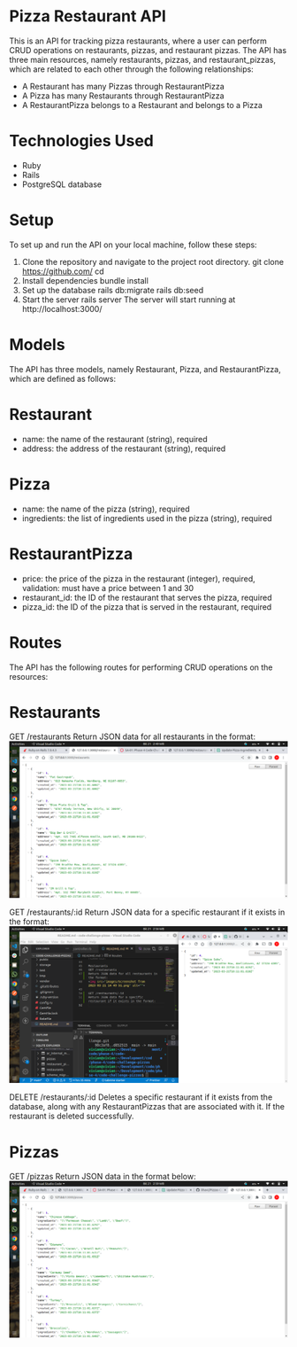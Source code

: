 # Pizza Restaurant API

This is an API for tracking pizza restaurants, where a user can perform CRUD operations on restaurants, pizzas, and restaurant pizzas. The API has three main resources, namely restaurants, pizzas, and restaurant_pizzas, which are related to each other through the following relationships:
* A Restaurant has many Pizzas through RestaurantPizza
* A Pizza has many Restaurants through RestaurantPizza
* A RestaurantPizza belongs to a Restaurant and belongs to a Pizza

# Technologies Used
 * Ruby 
 * Rails 
 * PostgreSQL database

 # Setup
To set up and run the API on your local machine, follow these steps:

1. Clone the repository and navigate to the project root directory.
git clone https://github.com/
cd 
2. Install dependencies
bundle install
3. Set up the database
rails db:migrate
rails db:seed
4. Start the server
rails server 
The server will start running at http://localhost:3000/

# Models 
The API has three models, namely Restaurant, Pizza, and RestaurantPizza, which are defined as follows:

# Restaurant
  * name: the name of the restaurant (string), required
  * address: the address of the restaurant (string), required
# Pizza
  * name: the name of the pizza (string), required
  * ingredients: the list of ingredients used in the pizza (string), required
# RestaurantPizza
  * price: the price of the pizza in the restaurant (integer), required, validation: must have a price between 1 and 30
  * restaurant_id: the ID of the restaurant that serves the pizza, required
  * pizza_id: the ID of the pizza that is served in the restaurant, required

 # Routes
The API has the following routes for performing CRUD operations on the resources:

# Restaurants
GET /restaurants
Return JSON data for all restaurants in the format:
<img src="images/Screenshot from 2023-03-21 14-49-51.png" alt="">

GET /restaurants/:id
Return JSON data for a specific restaurant if it exists in the format:
<img src="images/Screenshot from 2023-03-21 14-56-02.png" alt="">

DELETE /restaurants/:id
Deletes a specific restaurant if it exists from the database, along with any RestaurantPizzas that are associated with it. If the restaurant is deleted successfully.

# Pizzas
GET /pizzas
Return JSON data in the format below:
<img src="images/Screenshot from 2023-03-21 14-59-21.png" alt="">
